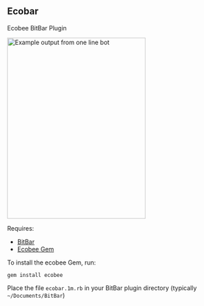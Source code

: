 Ecobar
---
Ecobee BitBar Plugin

<img src="https://raw.githubusercontent.com/robzr/ecobar/master/screenshot.png" 
  alt="Example output from one line bot" width=321 height=419>

Requires:
- [BitBar](http://getbitbar.com)
- [Ecobee Gem](http://getbitbar.com)

To install the ecobee Gem, run:
```
gem install ecobee
```

Place the file `ecobar.1m.rb` in your BitBar plugin directory (typically `~/Documents/BitBar`)
